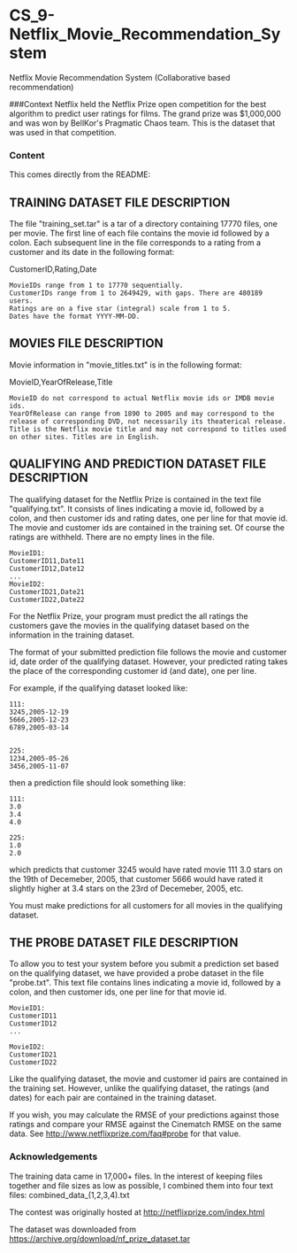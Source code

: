 # CS_9-Netflix_Movie_Recommendation_System
Netflix Movie Recommendation System (Collaborative based recommendation)


###Context
Netflix held the Netflix Prize open competition for the best algorithm to predict user ratings for films. The grand prize was $1,000,000 and was won by BellKor's Pragmatic Chaos team. This is the dataset that was used in that competition.

### Content
This comes directly from the README:

## TRAINING DATASET FILE DESCRIPTION
The file "training_set.tar" is a tar of a directory containing 17770 files, one per movie. The first line of each file contains the movie id followed by a colon. Each subsequent line in the file corresponds to a rating from a customer and its date in the following format:

CustomerID,Rating,Date

    MovieIDs range from 1 to 17770 sequentially.
    CustomerIDs range from 1 to 2649429, with gaps. There are 480189 users.
    Ratings are on a five star (integral) scale from 1 to 5.
    Dates have the format YYYY-MM-DD.

## MOVIES FILE DESCRIPTION

Movie information in "movie_titles.txt" is in the following format:
    
MovieID,YearOfRelease,Title    
 
    MovieID do not correspond to actual Netflix movie ids or IMDB movie ids.
    YearOfRelease can range from 1890 to 2005 and may correspond to the release of corresponding DVD, not necessarily its theaterical release.
    Title is the Netflix movie title and may not correspond to titles used on other sites. Titles are in English.


## QUALIFYING AND PREDICTION DATASET FILE DESCRIPTION
The qualifying dataset for the Netflix Prize is contained in the text file "qualifying.txt". It consists of lines indicating a movie id, followed by a colon, and then customer ids and rating dates, one per line for that movie id. The movie and customer ids are contained in the training set. Of course the ratings are withheld. There are no empty lines in the file.

    MovieID1:    
    CustomerID11,Date11
    CustomerID12,Date12
    ...    
    MovieID2:    
    CustomerID21,Date21
    CustomerID22,Date22


For the Netflix Prize, your program must predict the all ratings the customers gave the movies in the qualifying dataset based on the information in the training dataset.

The format of your submitted prediction file follows the movie and customer id, date order of the qualifying dataset. However, your predicted rating takes the place of the corresponding customer id (and date), one per line.

For example, if the qualifying dataset looked like:

    111:    
    3245,2005-12-19    
    5666,2005-12-23    
    6789,2005-03-14


    225:
    1234,2005-05-26
    3456,2005-11-07

then a prediction file should look something like:

    111:
    3.0    
    3.4
    4.0

    225:    
    1.0
    2.0

which predicts that customer 3245 would have rated movie 111 3.0 stars on the 19th of Decemeber, 2005, that customer 5666 would have rated it slightly higher at 3.4 stars on the 23rd of Decemeber, 2005, etc.

You must make predictions for all customers for all movies in the qualifying dataset.


## THE PROBE DATASET FILE DESCRIPTION
To allow you to test your system before you submit a prediction set based on the qualifying dataset, we have provided a probe dataset in the file "probe.txt". This text file contains lines indicating a movie id, followed by a colon, and then customer ids, one per line for that movie id.

    MovieID1:    
    CustomerID11    
    CustomerID12    
    ...
    
    MovieID2:    
    CustomerID21    
    CustomerID22


Like the qualifying dataset, the movie and customer id pairs are contained in the training set. However, unlike the qualifying dataset, the ratings (and dates) for each pair are contained in the training dataset.

If you wish, you may calculate the RMSE of your predictions against those ratings and compare your RMSE against the Cinematch RMSE on the same data. See http://www.netflixprize.com/faq#probe for that value.

### Acknowledgements

The training data came in 17,000+ files. In the interest of keeping files together and file sizes as low as possible, I combined them into four text files: combined_data_(1,2,3,4).txt

The contest was originally hosted at http://netflixprize.com/index.html

The dataset was downloaded from https://archive.org/download/nf_prize_dataset.tar

